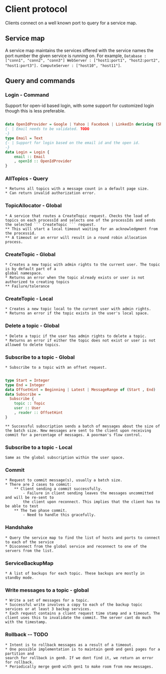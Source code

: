 # Client protocol
Clients  connect on a well known port to query for a service map. 

## Service map
A service map maintains the services offered with the service names the port number the 
given service is running on. For example, 
	```
		Database : ["conn1", "conn2", "conn3"]
		WebServer : ["host1:port1", "host2:port2", "host1:port3"].
		ComputeServer : ["host10", "host11"]
	```. 

## Query and commands

### Login - Command

Support for open-id based login, with some support for customized login though this is less preferable.

```haskell

data OpenIdProvider = Google | Yahoo | Facebook | LinkedIn deriving (Show)
{- | Email needs to be validated. TODO
-}
type Email = Text 
{- | Support for login based on the email id and the open id. 
-}
data Login = Login {
    email :: Email 
    , openId :: OpenIdProvider
}

```

### AllTopics - Query
	* Returns all topics with a message count in a default page size.
	* Can return invalid authorization error.

### TopicAllocator - Global
	* A service that routes a CreateTopic request. Checks the load of topics on each processId and selects one of the processIds and sends the selected ``` CreateTopic ``` request.
	** This will start a local timeout waiting for an acknowledgment from the processid.
	** A timeout or an error will result in a round robin allocation process.

### CreateTopic - Global
	* Creates a new topic with admin rights to the current user. The topic is by default part of a 
	global namespace.
	* Returns an error when the topic already exists or user is not authorized to creating topics
	** Failure/tolerance

### CreateTopic - Local 
	* Creates a new topic local to the current user with admin rights.
	* Returns an error if the topic exists in the user's local space.

### Delete a topic - Global
	* Delete a topic if the user has admin rights to delete a topic.
	* Returns an error if either the topic does not exist or user is not allowed to delete topics.

###  Subscribe to a topic - Global 
	* Subscribe to a topic with an offset request.
```haskell

type Start = Integer
type End = Integer
data OffsetHint = Beginning | Latest | MessageRange of (Start , End)
data Subscribe = 
  Subscribe {
    topic :: Topic
    user :: User
    , reader :: OffsetHint
}

```
	** Successful subscription sends a batch of messages about the size of the batch size. New messages are sent to the client upon receiving commit for a percentage of messages. A poorman's flow control.

### Subscribe to a topic - Local 
	Same as the global subscription within the user space.

### Commit
	* Request to commit message(s), usually a batch size.
	* There are 2 cases to commit: 
		** Client sending a commit successfully. 
			- Failure in client sending leaves the messages uncommitted and will be re-sent to 
			the client upon reconnect. This implies that the client has to be able to test 
		** The two phase commit.
			- Need to handle this gracefully.

### Handshake 
	* Query the service map to find the list of hosts and ports to connect to each of the service
	* Disconnect from the global service and reconnect to one of the servers from the list.

### ServiceBackupMap
	* A list of backups for each topic. These backups are mostly in standby mode.

### Write messages to a topic - global 
	* Write a set of messages for a topic. 
	* Successful write involves a copy to each of the backup topic services or at least 3 backup services.
	* Each request contains a client request time stamp and a timeout. The client uses this to invalidate the commit. The server cant do much with the timestamp. 

### Rollback -- TODO
	* Intent is to rollback messages as a result of a timeout. 
	* One possible implementation is to maintain gen0 and gen1 pages for a partition and 
	search for rollback in gen0. If we dont find it, we return an error for rollback. 
	* Periodically merge gen0 with gen1 to make room from new messages.


